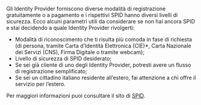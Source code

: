 Gli Identity Provider forniscono diverse modalità di registrazione gratuitamente o a pagamento e i rispettivi SPID hanno diversi livelli di sicurezza. Ecco alcuni parametri utili da considerare se non hai ancora SPID e stai decidendo a quale Identity Provider rivolgerti:

- Modalità di riconoscimento che ti risulta più comoda in fase di richiesta (di persona, tramite Carta d’Identità Elettronica (CIE)*, Carta Nazionale dei Servizi (CNS), Firma Digitale o tramite webcam);
- Livello di sicurezza di SPID desiderato;
- Se sei già cliente di uno degli Identity Provider, potresti avere un flusso di registrazione semplificato;
- Se sei un cittadino italiano residente all’estero, fai attenzione a chi offre il servizio per l’estero.

Per maggiori informazioni puoi consultare il sito di [SPID](https://www.spid.gov.it/richiedi-spid).